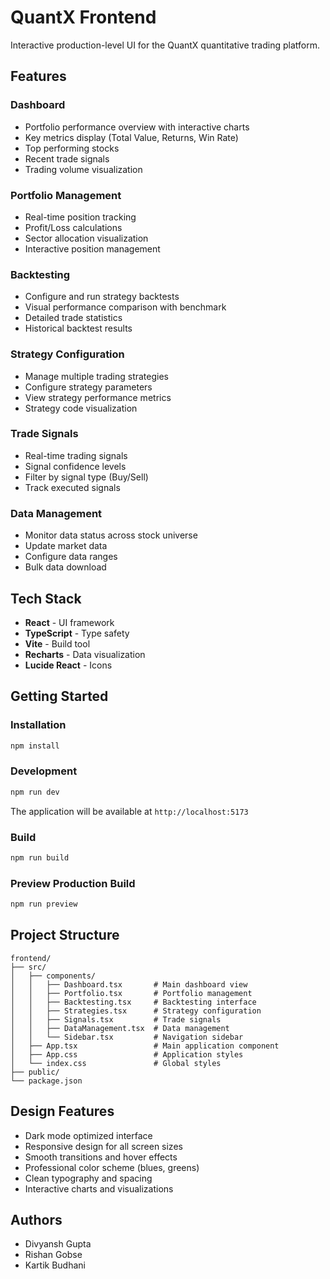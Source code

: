 # QuantX Frontend

Interactive production-level UI for the QuantX quantitative trading platform.

## Features

### Dashboard
- Portfolio performance overview with interactive charts
- Key metrics display (Total Value, Returns, Win Rate)
- Top performing stocks
- Recent trade signals
- Trading volume visualization

### Portfolio Management
- Real-time position tracking
- Profit/Loss calculations
- Sector allocation visualization
- Interactive position management

### Backtesting
- Configure and run strategy backtests
- Visual performance comparison with benchmark
- Detailed trade statistics
- Historical backtest results

### Strategy Configuration
- Manage multiple trading strategies
- Configure strategy parameters
- View strategy performance metrics
- Strategy code visualization

### Trade Signals
- Real-time trading signals
- Signal confidence levels
- Filter by signal type (Buy/Sell)
- Track executed signals

### Data Management
- Monitor data status across stock universe
- Update market data
- Configure data ranges
- Bulk data download

## Tech Stack

- **React** - UI framework
- **TypeScript** - Type safety
- **Vite** - Build tool
- **Recharts** - Data visualization
- **Lucide React** - Icons

## Getting Started

### Installation

```bash
npm install
```

### Development

```bash
npm run dev
```

The application will be available at `http://localhost:5173`

### Build

```bash
npm run build
```

### Preview Production Build

```bash
npm run preview
```

## Project Structure

```
frontend/
├── src/
│   ├── components/
│   │   ├── Dashboard.tsx       # Main dashboard view
│   │   ├── Portfolio.tsx       # Portfolio management
│   │   ├── Backtesting.tsx     # Backtesting interface
│   │   ├── Strategies.tsx      # Strategy configuration
│   │   ├── Signals.tsx         # Trade signals
│   │   ├── DataManagement.tsx  # Data management
│   │   └── Sidebar.tsx         # Navigation sidebar
│   ├── App.tsx                 # Main application component
│   ├── App.css                 # Application styles
│   └── index.css               # Global styles
├── public/
└── package.json
```

## Design Features

- Dark mode optimized interface
- Responsive design for all screen sizes
- Smooth transitions and hover effects
- Professional color scheme (blues, greens)
- Clean typography and spacing
- Interactive charts and visualizations

## Authors

- Divyansh Gupta
- Rishan Gobse
- Kartik Budhani
